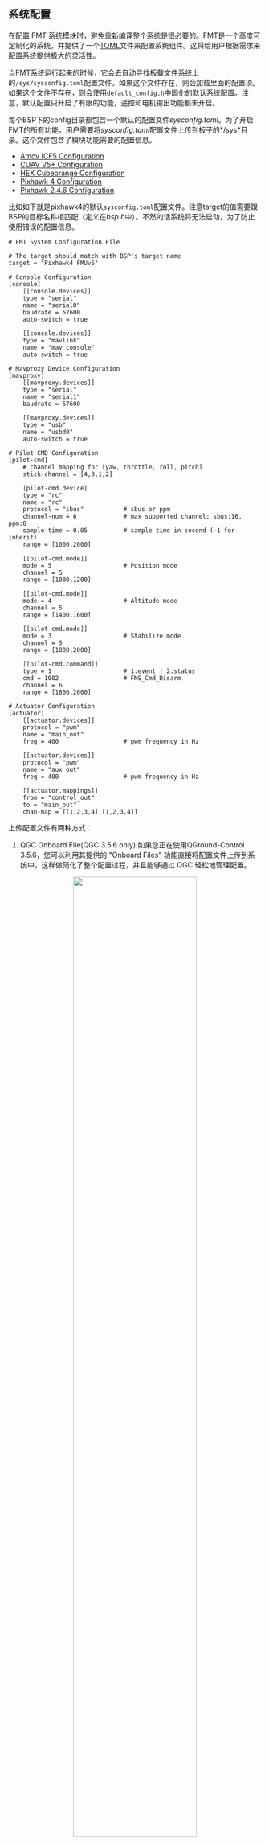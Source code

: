
## 系统配置

在配置 FMT 系统模块时，避免重新编译整个系统是很必要的。FMT是一个高度可定制化的系统，并提供了一个[TOML](https://toml.io/en/)文件来配置系统组件。这将给用户根据需求来配置系统提供极大的灵活性。

当FMT系统运行起来的时候，它会去自动寻找板载文件系统上的`/sys/sysconfig.toml`配置文件。如果这个文件存在，则会加载里面的配置项。如果这个文件不存在，则会使用`default_config.h`中固化的默认系统配置。注意，默认配置只开启了有限的功能，遥控和电机输出功能都未开启。

每个BSP下的config目录都包含一个默认的配置文件*sysconfig.toml*。为了开启FMT的所有功能，用户需要将*sysconfig.toml*配置文件上传到板子的*/sys*目录。这个文件包含了模块功能需要的配置信息。

- [Amov ICF5 Configuration](https://github.com/Firmament-Autopilot/FMT-Firmware/blob/master/target/amov/icf5/config/sysconfig.toml)
- [CUAV V5+ Configuration](https://github.com/Firmament-Autopilot/FMT-Firmware/blob/master/target/amov/icf5/config/sysconfig.toml)
- [HEX Cubeorange Configuration](https://github.com/Firmament-Autopilot/FMT-Firmware/blob/master/target/cubepilot/cubeorange/config/sysconfig.toml)
- [Pixhawk 4 Configuration](https://github.com/Firmament-Autopilot/FMT-Firmware/blob/master/target/pixhawk/fmu-v5/config/sysconfig.toml)
- [Pixhawk 2.4.6 Configuration](https://github.com/Firmament-Autopilot/FMT-Firmware/blob/master/target/pixhawk/fmu-v2/config/sysconfig.toml)

比如如下就是pixhawk4的默认`sysconfig.toml`配置文件。注意target的值需要跟BSP的目标名称相匹配（定义在*bsp.h*中）。不然的话系统将无法启动，为了防止使用错误的配置信息。

```
# FMT System Configuration File

# The target should match with BSP's target name
target = "Pixhawk4 FMUv5"

# Console Configuration
[console]
    [[console.devices]]
    type = "serial"
    name = "serial0"
    baudrate = 57600
    auto-switch = true

    [[console.devices]]
    type = "mavlink"
    name = "mav_console"
    auto-switch = true

# Mavproxy Device Configuration
[mavproxy]
    [[mavproxy.devices]]
    type = "serial"
    name = "serial1"
    baudrate = 57600

    [[mavproxy.devices]]
    type = "usb"
    name = "usbd0"
    auto-switch = true

# Pilot CMD Configuration
[pilot-cmd]
    # channel mapping for [yaw, throttle, roll, pitch]
    stick-channel = [4,3,1,2]

    [pilot-cmd.device]
    type = "rc"
    name = "rc"
    protocol = "sbus"           # sbus or ppm
    channel-num = 6             # max supported channel: sbus:16, ppm:8
    sample-time = 0.05          # sample time in second (-1 for inherit)
    range = [1000,2000]

    [[pilot-cmd.mode]]
    mode = 5                    # Position mode
    channel = 5
    range = [1000,1200]

    [[pilot-cmd.mode]]
    mode = 4                    # Altitude mode
    channel = 5
    range = [1400,1600]

    [[pilot-cmd.mode]]
    mode = 3                    # Stabilize mode
    channel = 5
    range = [1800,2000]

    [[pilot-cmd.command]]
    type = 1                    # 1:event | 2:status
    cmd = 1002                  # FMS_Cmd_Disarm
    channel = 6
    range = [1800,2000]

# Actuator Configuration
[actuator]
    [[actuator.devices]]
    protocol = "pwm"
    name = "main_out"
    freq = 400                  # pwm frequency in Hz

    [[actuator.devices]]
    protocol = "pwm"
    name = "aux_out"
    freq = 400                  # pwm frequency in Hz

    [[actuator.mappings]]
    from = "control_out"
    to = "main_out"
    chan-map = [[1,2,3,4],[1,2,3,4]]
```
上传配置文件有两种方式：

1. QGC Onboard File(QGC 3.5.6 only):如果您正在使用QGround-Control 3.5.6，您可以利用其提供的 "Onboard Files" 功能直接将配置文件上传到系统中。这样做简化了整个配置过程，并且能够通过 QGC 轻松地管理配置。

 <p align="center">
  <img src="./figures/onboard_file.jpg" width="70%">
 </p>

2. SD 卡阅读器:可以使用 SD 卡阅读器将配置文件上传到系统中。只需将配置文件复制到 SD 卡上，然后插入系统中即可。这种方法不依赖于 QGC 版本，并适用于无法访问 QGC Onboard Files 的系统。

更多的配置信息内容，请参考接下来的章节。